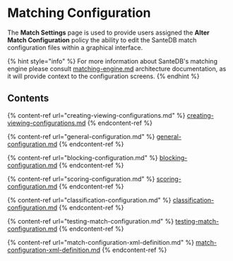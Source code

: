 # Matching Configuration

The **Match Settings** page is used to provide users assigned the **Alter Match Configuration** policy the ability to edit the SanteDB match configuration files within a graphical interface.&#x20;

{% hint style="info" %}
For more information about SanteDB's matching engine please consult [matching-engine.md](../../../../../santedb/matching-engine.md "mention") architecture documentation, as it will provide context to the configuration screens.
{% endhint %}

## Contents

{% content-ref url="creating-viewing-configurations.md" %}
[creating-viewing-configurations.md](creating-viewing-configurations.md)
{% endcontent-ref %}

{% content-ref url="general-configuration.md" %}
[general-configuration.md](general-configuration.md)
{% endcontent-ref %}

{% content-ref url="blocking-configuration.md" %}
[blocking-configuration.md](blocking-configuration.md)
{% endcontent-ref %}

{% content-ref url="scoring-configuration.md" %}
[scoring-configuration.md](scoring-configuration.md)
{% endcontent-ref %}

{% content-ref url="classification-configuration.md" %}
[classification-configuration.md](classification-configuration.md)
{% endcontent-ref %}

{% content-ref url="testing-match-configuration.md" %}
[testing-match-configuration.md](testing-match-configuration.md)
{% endcontent-ref %}

{% content-ref url="match-configuration-xml-definition.md" %}
[match-configuration-xml-definition.md](match-configuration-xml-definition.md)
{% endcontent-ref %}
